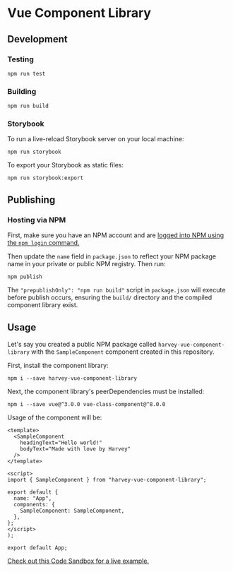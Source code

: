 # Vue Component Library

## Development

### Testing

```
npm run test
```

### Building

```
npm run build
```

### Storybook

To run a live-reload Storybook server on your local machine:

```
npm run storybook
```

To export your Storybook as static files:

```
npm run storybook:export
```

## Publishing

### Hosting via NPM

First, make sure you have an NPM account and are [logged into NPM using the `npm login` command.](https://docs.npmjs.com/creating-a-new-npm-user-account)

Then update the `name` field in `package.json` to reflect your NPM package name in your private or public NPM registry. Then run:

```
npm publish
```

The `"prepublishOnly": "npm run build"` script in `package.json` will execute before publish occurs, ensuring the `build/` directory and the compiled component library exist.

## Usage

Let's say you created a public NPM package called `harvey-vue-component-library` with the `SampleComponent` component created in this repository.

First, install the component library:

```
npm i --save harvey-vue-component-library
```

Next, the component library's peerDependencies must be installed:

```
npm i --save vue@^3.0.0 vue-class-component@^8.0.0
```

Usage of the component will be:

```
<template>
  <SampleComponent
    headingText="Hello world!"
    bodyText="Made with love by Harvey"
  />
</template>

<script>
import { SampleComponent } from "harvey-vue-component-library";

export default {
  name: "App",
  components: {
    SampleComponent: SampleComponent,
  },
};
</script>
);

export default App;
```

[Check out this Code Sandbox for a live example.](https://codesandbox.io/s/silly-taussig-zm0ni?file=/src/App.vue)
